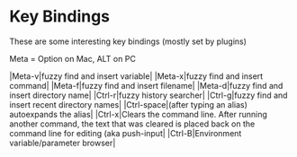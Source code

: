 # Key Bindings

These are some interesting key bindings (mostly set by plugins)

Meta = Option on Mac, ALT on PC

|Meta-v|fuzzy find and insert variable|
|Meta-x|fuzzy find and insert command|
|Meta-f|fuzzy find and insert filename|
|Meta-d|fuzzy find and insert directory name|
|Ctrl-r|fuzzy history searcher|
|Ctrl-g|fuzzy find and insert recent directory names|
|Ctrl-space|(after typing an alias) autoexpands the alias|
|Ctrl-x|Clears the command line. After running another command, the text that was cleared is placed back on the command line for editing (aka push-input|
|Ctrl-B|Environment variable/parameter browser|